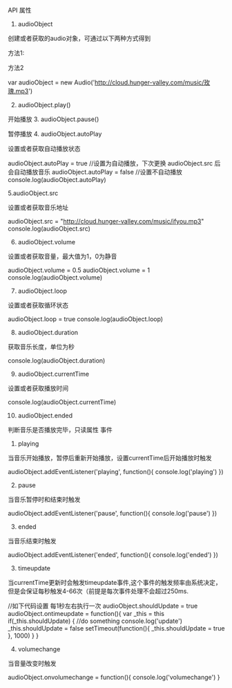 API
属性
1. audioObject

创建或者获取的audio对象，可通过以下两种方式得到

方法1:

<audio id="music" src="http://cloud.hunger-valley.com/music/玫瑰.mp3">你的浏览器不支持喔！</audio>
<script>
var audioObject = document.querySelector('#music')
</script>

方法2

var audioObject = new Audio('http://cloud.hunger-valley.com/music/玫瑰.mp3')

2. audioObject.play()

开始播放
3. audioObject.pause()

暂停播放
4. audioObject.autoPlay

设置或者获取自动播放状态

audioObject.autoPlay = true  //设置为自动播放，下次更换 audioObject.src 后会自动播放音乐
audioObject.autoPlay = false //设置不自动播放
console.log(audioObject.autoPlay)

5.audioObject.src

设置或者获取音乐地址

audioObject.src = "http://cloud.hunger-valley.com/music/ifyou.mp3"
console.log(audioObject.src)

6. audioObject.volume

设置或者获取音量，最大值为1，0为静音

audioObject.volume = 0.5
audioObject.volume = 1
console.log(audioObject.volume)

7. audioObject.loop

设置或者获取循环状态

audioObject.loop = true
console.log(audioObject.loop)

8. audioObject.duration

获取音乐长度，单位为秒

console.log(audioObject.duration)

9. audioObject.currentTime

设置或者获取播放时间

console.log(audioObject.currentTime)

10. audioObject.ended

判断音乐是否播放完毕，只读属性
事件
1. playing

当音乐开始播放，暂停后重新开始播放，设置currentTime后开始播放时触发

audioObject.addEventListener('playing', function(){
  console.log('playing')
})

2. pause

当音乐暂停时和结束时触发

audioObject.addEventListener('pause', function(){
  console.log('pause')
})

3. ended

当音乐结束时触发

audioObject.addEventListener('ended', function(){
  console.log('ended')
})

3. timeupdate

当currentTime更新时会触发timeupdate事件,这个事件的触发频率由系统决定，但是会保证每秒触发4-66次（前提是每次事件处理不会超过250ms.


//如下代码设置 每1秒左右执行一次
audioObject.shouldUpdate = true
audioObject.ontimeupdate = function(){
  var _this = this
  if(_this.shouldUpdate) {
     //do something
     console.log('update')
     _this.shouldUpdate = false
    setTimeout(function(){
      _this.shouldUpdate = true
    }, 1000)
  }
}

4. volumechange

当音量改变时触发

audioObject.onvolumechange = function(){
  console.log('volumechange')
}
